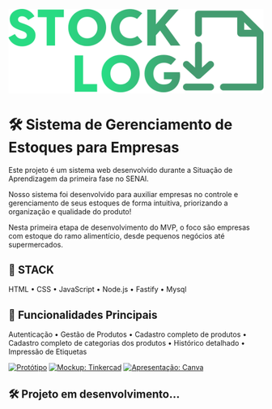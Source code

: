 
![LOGO](./src/assets/imgs/home/img/logo.svg)

# **🛠️ Sistema de Gerenciamento de Estoques para Empresas**

Este projeto é um sistema web desenvolvido durante a Situação de Aprendizagem da primeira fase no SENAI.

Nosso sistema foi desenvolvido para auxiliar empresas no controle e gerenciamento de seus estoques de forma intuitiva, priorizando a organização e qualidade do produto! 

Nesta primeira etapa de desenvolvimento do MVP, o foco são empresas com estoque do ramo alimentício, desde pequenos negócios até supermercados.


## **🔧 STACK**

   HTML
 • CSS
 • JavaScript
 • Node.js
 • Fastify
 • Mysql

## **🔐 Funcionalidades Principais**

   Autenticação
 • Gestão de Produtos
 • Cadastro completo de produtos
 • Cadastro completo de categorias dos produtos
 • Histórico detalhado
 • Impressão de Etiquetas

[![Protótipo](https://img.shields.io/badge/Protótipo-Figma-489d73?style=for-the-badge&logo=figma&logoColor=white)](https://www.figma.com/proto/8iVRFvjGa4sSILBWdoOFfq/Prot%C3%B3tipo-StockLog?node-id=451-11&t=3Yrd8EhhABjQPwoB-1&starting-point-node-id=441%3A11&scaling=contain&content-scaling=fixed)
[![Mockup: Tinkercad](https://img.shields.io/badge/Mockup-Tinkercad-28DB83?style=for-the-badge&logo=tinkercad&logoColor=white)]((https://www.tinkercad.com/things/61oBALlrOC5-exquisite-vihelmo-migelo))
[![Apresentação: Canva](https://img.shields.io/badge/Apresentação-Canva-8bd8ca?style=for-the-badge&logo=canva&logoColor=white&labelColor=8bd8ca)]([https://www.canva.com/](https://www.canva.com/design/DAGstuFRWos/v12iUfONK2lmzRhtirUuGQ/view?utm_content=DAGstuFRWos&utm_campaign=designshare&utm_medium=link2&utm_source=uniquelinks&utlId=hd3c6b17432))

## 🛠️ Projeto em desenvolvimento...
